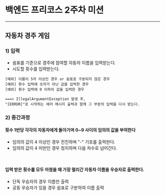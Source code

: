 # 백엔드 프리코스 2주차 미션

---

## 자동차 경주 게임

### 1) 입력
+ 쉼표를 기준으로 경주에 참여할 자동차 이름을 입력받는다.
+ 시도할 횟수를 입력받는다.

````
[예외] 이름이 5자 이상인 경우 or 쉼표로 구분되지 않은 경우
[예외] 횟수 입력에 숫자가 아닌 값을 입력한 경우
[예외] 횟수 입력에 0 이하의 값을 입력한 경우
    
===> IllegalArgumentException 발생 후, 
"[ERROR]"로 시작하는 에러 메시지 출력과 함께 그 부분의 입력을 다시 받는다.
````

### 2) 중간과정
#### 횟수 1번당 각각의 자동차에게 돌아가며 0~9 사이의 임의의 값을 부여한다
+ 임의의 값이 4 이상인 경우 전진하며 "-" 기호를 출력한다.
+ 임의의 값이 4 미만인 경우 정지하며 다음 차수로 넘어간다.

<br>

#### 입력 받은 횟수를 모두 마쳤을 때 가장 멀리간 자동차 이름을 우승자로 출력한다.
+ 단독 우승자의 경우 이름만 출력
+ 공동 우승자가 있을 경우 쉼표로 구분하여 이름 출력
